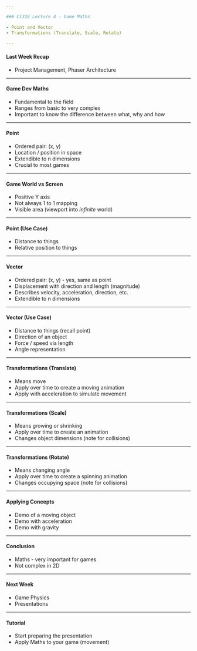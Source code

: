 ```yaml
---

### CI328 Lecture 4 - Game Maths

- Point and Vector
- Transformations (Translate, Scale, Rotate)

---
```


#### Last Week Recap

- Project Management, Phaser Architecture

---

#### Game Dev Maths

- Fundamental to the field
- Ranges from basic to very complex
- Important to know the difference between what, why and how

---

#### Point

- Ordered pair: (x, y)
- Location / position in space
- Extendible to n dimensions
- Crucial to most games

---

#### Game World vs Screen

- Positive Y axis
- Not always 1 to 1 mapping
- Visible area (viewport into _infinite_ world)

---

#### Point (Use Case)

- Distance to things
- Relative position to things

---

#### Vector

- Ordered pair: (x, y) - yes, same as point
- Displacement with direction and length (magnitude)
- Describes velocity, acceleration, direction, etc.
- Extendible to n dimensions

---

#### Vector (Use Case)

- Distance to things (recall point)
- Direction of an object
- Force / speed via length
- Angle representation

---

#### Transformations (Translate)

- Means move
- Apply over time to create a moving animation
- Apply with acceleration to simulate movement

---

#### Transformations (Scale)

- Means growing or shrinking
- Apply over time to create an animation
- Changes object dimensions (note for collisions)

---

#### Transformations (Rotate)

- Means changing angle
- Apply over time to create a spinning animation
- Changes occupying space (note for collisions)

---

#### Applying Concepts

- Demo of a moving object
- Demo with acceleration
- Demo with gravity

---

#### Conclusion

- Maths - very important for games
- Not complex in 2D

---

#### Next Week

- Game Physics
- Presentations

---

#### Tutorial

- Start preparing the presentation
- Apply Maths to your game (movement)